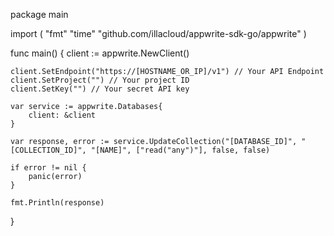package main

import (
    "fmt"
    "time"
    "github.com/illacloud/appwrite-sdk-go/appwrite"
)

func main() {
    client := appwrite.NewClient()

    client.SetEndpoint("https://[HOSTNAME_OR_IP]/v1") // Your API Endpoint
    client.SetProject("") // Your project ID
    client.SetKey("") // Your secret API key

    var service := appwrite.Databases{
        client: &client
    }

    var response, error := service.UpdateCollection("[DATABASE_ID]", "[COLLECTION_ID]", "[NAME]", ["read("any")"], false, false)

    if error != nil {
        panic(error)
    }

    fmt.Println(response)
}
